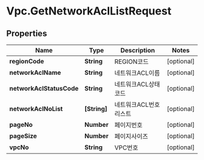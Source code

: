 # Vpc.GetNetworkAclListRequest

## Properties
Name | Type | Description | Notes
------------ | ------------- | ------------- | -------------
**regionCode** | **String** | REGION코드 | [optional] 
**networkAclName** | **String** | 네트워크ACL이름 | [optional] 
**networkAclStatusCode** | **String** | 네트워크ACL상태코드 | [optional] 
**networkAclNoList** | **[String]** | 네트워크ACL번호리스트 | [optional] 
**pageNo** | **Number** | 페이지번호 | [optional] 
**pageSize** | **Number** | 페이지사이즈 | [optional] 
**vpcNo** | **String** | VPC번호 | [optional] 


